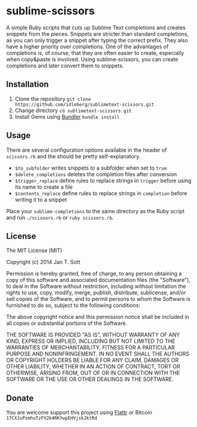 # sublime-scissors

A simple Ruby scripts that cuts up Sublime Text completions and creates snippets from the pieces. Snippets are stricter than standard completions, as you can only trigger a snippet after typing the correct prefix. They also have a higher priority over completions. One of the advantages of completions is, of course, that they are often easier to create, especially when copy&paste is involved. Using sublime-scissors, you can create completions and later convert them to snippets.

## Installation

1. Clone the repository `git clone https://github.com/idleberg/sublimetext-scissors.git`
2. Change directory `cd sublimetext-scissors.git`
3. Install Gems using [Bundler](http://bundler.io/) `bundle install`

## Usage

There are several configuration options available in the header of `scissors.rb` and the should be pretty self-explanatory.

* `$to_subfolder` writes snippets to a subfolder when set to `true`
* `$delete_completions` deletes the completion files after conversion
* `$trigger_replace` define rules to replace strings in `trigger` before using its name to create a file
* `$contents_replace` define rules to replace strings in `completion` before writing it to a snippet

Place your `sublime-completions` to the same directory as the Ruby script and run `./scissors.rb` or `ruby scissors.rb`.

## License

The MIT License (MIT)

Copyright (c) 2014 Jan T. Sott

Permission is hereby granted, free of charge, to any person obtaining a copy of this software and associated documentation files (the "Software"), to deal in the Software without restriction, including without limitation the rights to use, copy, modify, merge, publish, distribute, sublicense, and/or sell copies of the Software, and to permit persons to whom the Software is furnished to do so, subject to the following conditions:

The above copyright notice and this permission notice shall be included in all copies or substantial portions of the Software.

THE SOFTWARE IS PROVIDED "AS IS", WITHOUT WARRANTY OF ANY KIND, EXPRESS OR IMPLIED, INCLUDING BUT NOT LIMITED TO THE WARRANTIES OF MERCHANTABILITY, FITNESS FOR A PARTICULAR PURPOSE AND NONINFRINGEMENT. IN NO EVENT SHALL THE AUTHORS OR COPYRIGHT HOLDERS BE LIABLE FOR ANY CLAIM, DAMAGES OR OTHER LIABILITY, WHETHER IN AN ACTION OF CONTRACT, TORT OR OTHERWISE, ARISING FROM, OUT OF OR IN CONNECTION WITH THE SOFTWARE OR THE USE OR OTHER DEALINGS IN THE SOFTWARE.

## Donate

You are welcome support this project using [Flattr](https://flattr.com/submit/auto?user_id=idleberg&url=https://github.com/idleberg/sublimetext-scissors) or Bitcoin `17CXJuPsmhuTzFV2k4RKYwpEHVjskJktRd`